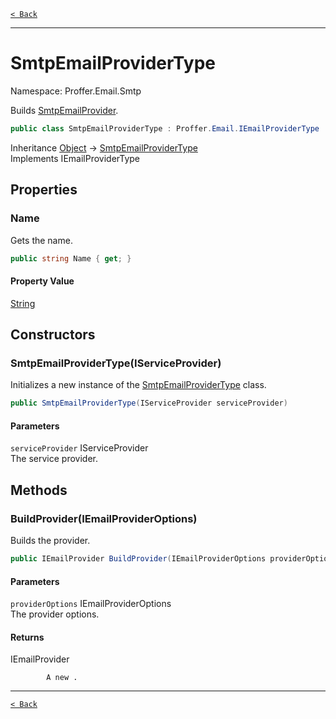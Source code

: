 [`< Back`](./)

---

# SmtpEmailProviderType

Namespace: Proffer.Email.Smtp

Builds [SmtpEmailProvider](./proffer.email.smtp.smtpemailprovider).

```csharp
public class SmtpEmailProviderType : Proffer.Email.IEmailProviderType
```

Inheritance [Object](https://docs.microsoft.com/en-us/dotnet/api/system.object) → [SmtpEmailProviderType](./proffer.email.smtp.smtpemailprovidertype)<br>
Implements IEmailProviderType

## Properties

### **Name**

Gets the name.

```csharp
public string Name { get; }
```

#### Property Value

[String](https://docs.microsoft.com/en-us/dotnet/api/system.string)<br>

## Constructors

### **SmtpEmailProviderType(IServiceProvider)**

Initializes a new instance of the [SmtpEmailProviderType](./proffer.email.smtp.smtpemailprovidertype) class.

```csharp
public SmtpEmailProviderType(IServiceProvider serviceProvider)
```

#### Parameters

`serviceProvider` IServiceProvider<br>
The service provider.

## Methods

### **BuildProvider(IEmailProviderOptions)**

Builds the provider.

```csharp
public IEmailProvider BuildProvider(IEmailProviderOptions providerOptions)
```

#### Parameters

`providerOptions` IEmailProviderOptions<br>
The provider options.

#### Returns

IEmailProvider<br>

            A new .

---

[`< Back`](./)
